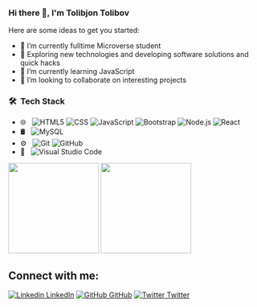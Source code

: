 ### Hi there 👋, I'm Tolibjon Tolibov


Here are some ideas to get you started:

- 🔭 I’m currently fulltime Microverse student
- 🤔 Exploring new technologies and developing software solutions and quick hacks
- 🌱 I’m currently learning JavaScript 
- 👯 I’m looking to collaborate on interesting projects

<h3> 🛠 &nbsp;Tech Stack</h3>

- 🌐 &nbsp;
  ![HTML5](https://img.shields.io/badge/-HTML5-333333?style=flat&logo=HTML5)
  ![CSS](https://img.shields.io/badge/-CSS-333333?style=flat&logo=CSS3&logoColor=1572B6)
  ![JavaScript](https://img.shields.io/badge/-JavaScript-333333?style=flat&logo=javascript)
  ![Bootstrap](https://img.shields.io/badge/-Bootstrap-333333?style=flat&logo=bootstrap&logoColor=563D7C)
  ![Node.js](https://img.shields.io/badge/-Node.js-333333?style=flat&logo=node.js)
  ![React](https://img.shields.io/badge/-React-333333?style=flat&logo=react)
- 🛢 &nbsp;
  ![MySQL](https://img.shields.io/badge/-MySQL-333333?style=flat&logo=mysql)
- ⚙️ &nbsp;
  ![Git](https://img.shields.io/badge/-Git-333333?style=flat&logo=git)
  ![GitHub](https://img.shields.io/badge/-GitHub-333333?style=flat&logo=github)
- 🔧 &nbsp;
  ![Visual Studio Code](https://img.shields.io/badge/-Visual%20Studio%20Code-333333?style=flat&logo=visual-studio-code&logoColor=007ACC)

<div>
<img height="180em" src="https://github-readme-stats.vercel.app/api?username=toliboff&theme=buefy&show_icons=true" />
<img height="180em" src="https://github-readme-stats.vercel.app/api/top-langs/?username=toliboff&theme=buefy&layout=compact" />
</div>

## Connect with me: 
[![Linkedin](https://i.stack.imgur.com/gVE0j.png) LinkedIn](https://www.linkedin.com/in/tolibjon-tolibov)   [![GitHub](https://i.stack.imgur.com/tskMh.png) GitHub](https://github.com/toliboff)   [![Twitter](http://i.imgur.com/wWzX9uB.png) Twitter](https://twitter.com/tolib_tolibov) 
